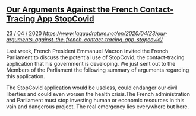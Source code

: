 
<a class='link' href='https://archive.vn/Hy9WW'>
<article>

## Our Arguments Against the French Contact-Tracing App StopCovid

<time datetime=2020-04-23>23 / 04 / 2020</time>
<em class='source'>https://www.laquadrature.net/en/2020/04/23/our-arguments-against-the-french-contact-tracing-app-stopcovid/</em>

Last week, French President Emmanuel Macron invited the French Parliament to discuss the potential use of StopCovid, the contact-tracing application that his government is developing. We just sent out to the Members of the Parliament the following summary of arguments regarding this application.

The StopCovid application would be useless, could endanger our civil liberties and could even worsen the health crisis.The French administration and Parliament must stop investing human or economic resources in this vain and dangerous project. The real emergency lies everywhere but here.


</article>
</a>
